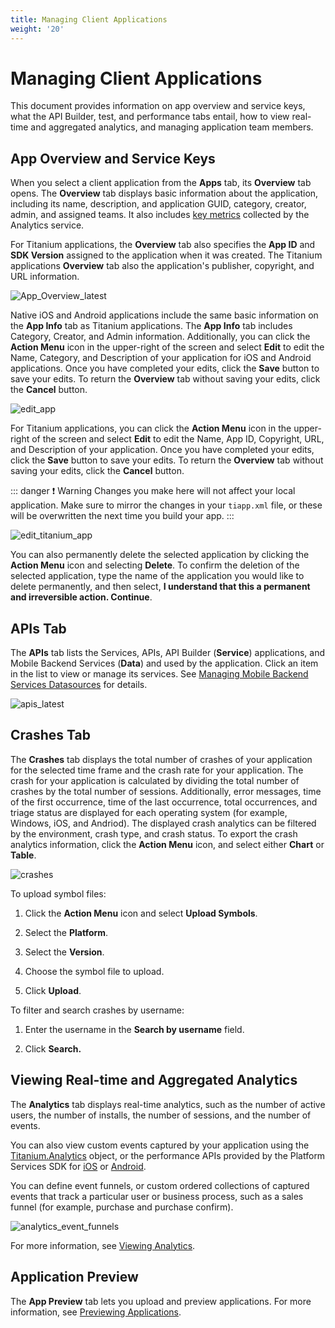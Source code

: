 ```yaml
---
title: Managing Client Applications
weight: '20'
---
```


# Managing Client Applications

This document provides information on app overview and service keys, what the API Builder, test, and performance tabs entail, how to view real-time and aggregated analytics, and managing application team members.

## App Overview and Service Keys

When you select a client application from the **Apps** tab, its **Overview** tab opens. The **Overview** tab displays basic information about the application, including its name, description, and application GUID, category, creator, admin, and assigned teams. It also includes [key metrics](/guide/Appcelerator_Dashboard/Appcelerator_Dashboard_Guide/Managing_Applications/Viewing_Metrics/) collected by the Analytics service.

For Titanium applications, the **Overview** tab also specifies the **App ID** and **SDK Version** assigned to the application when it was created. The Titanium applications **Overview** tab also the application's publisher, copyright, and URL information.

![App_Overview_latest](./App_Overview_latest.png)

Native iOS and Android applications include the same basic information on the **App Info** tab as Titanium applications. The **App Info** tab includes Category, Creator, and Admin information. Additionally, you can click the **Action Menu** icon in the upper-right of the screen and select **Edit** to edit the Name, Category, and Description of your application for iOS and Android applications. Once you have completed your edits, click the **Save** button to save your edits. To return the **Overview** tab without saving your edits, click the **Cancel** button.

![edit_app](./edit_app.png)

For Titanium applications, you can click the **Action Menu** icon in the upper-right of the screen and select **Edit** to edit the Name, App ID, Copyright, URL, and Description of your application. Once you have completed your edits, click the **Save** button to save your edits. To return the **Overview** tab without saving your edits, click the **Cancel** button.

::: danger ❗️ Warning
Changes you make here will not affect your local application. Make sure to mirror the changes in your `tiapp.xml` file, or these will be overwritten the next time you build your app.
:::

![edit_titanium_app](./edit_titanium_app.png)

You can also permanently delete the selected application by clicking the **Action Menu** icon and selecting **Delete**. To confirm the deletion of the selected application, type the name of the application you would like to delete permanently, and then select, **I understand that this a permanent and irreversible action. Continue**.

## APIs Tab

The **APIs** tab lists the Services, APIs, API Builder (**Service**) applications, and Mobile Backend Services (**Data**) and used by the application. Click an item in the list to view or manage its services. See [Managing Mobile Backend Services Datasources](/guide/Appcelerator_Dashboard/Appcelerator_Dashboard_Guide/Managing_Applications/Managing_Mobile_Backend_Services_Datasources/) for details.

![apis_latest](./apis_latest.png)

## Crashes Tab

The **Crashes** tab displays the total number of crashes of your application for the selected time frame and the crash rate for your application. The crash for your application is calculated by dividing the total number of crashes by the total number of sessions. Additionally, error messages, time of the first occurrence, time of the last occurrence, total occurrences, and triage status are displayed for each operating system (for example, Windows, iOS, and Andriod). The displayed crash analytics can be filtered by the environment, crash type, and crash status. To export the crash analytics information, click the **Action Menu** icon, and select either **Chart** or **Table**.

![crashes](./crashes.png)

To upload symbol files:

1. Click the **Action Menu** icon and select **Upload Symbols**.

2. Select the **Platform**.

3. Select the **Version**.

4. Choose the symbol file to upload.

5. Click **Upload**.

To filter and search crashes by username:

1. Enter the username in the **Search by username** field.

2. Click **Search.**

## Viewing Real-time and Aggregated Analytics

The **Analytics** tab displays real-time analytics, such as the number of active users, the number of installs, the number of sessions, and the number of events.

You can also view custom events captured by your application using the [Titanium.Analytics](#!/api/Titanium.Analytics) object, or the performance APIs provided by the Platform Services SDK for [iOS](/guide/AMPLIFY_Appcelerator_Services/AMPLIFY_Appcelerator_Platform_Services_How-tos/AMPLIFY_Appcelerator_Services_Native_SDKs/AMPLIFY_Appcelerator_Platform_Services_for_iOS/APS_Analytics_for_iOS/) or [Android](/guide/AMPLIFY_Appcelerator_Services/AMPLIFY_Appcelerator_Platform_Services_How-tos/AMPLIFY_Appcelerator_Services_Native_SDKs/AMPLIFY_Appcelerator_Platform_Services_for_Android/APS_Analytics_for_Android/).

You can define event funnels, or custom ordered collections of captured events that track a particular user or business process, such as a sales funnel (for example, purchase and purchase confirm).

![analytics_event_funnels](./analytics_event_funnels.png)

For more information, see [Viewing Analytics](/guide/Appcelerator_Dashboard/Appcelerator_Dashboard_Guide/Managing_Applications/Viewing_Analytics/).

## Application Preview

The **App Preview** tab lets you upload and preview applications. For more information, see [Previewing Applications](/guide/Appcelerator_Dashboard/Appcelerator_Dashboard_Guide/Managing_Applications/Managing_Client_Applications/Previewing_Applications/).
